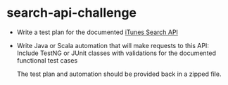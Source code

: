 # search-api-challenge

*    Write a test plan for the documented [iTunes Search API](https://github.com/iappsqainterview/searchAPI/blob/master/API.md)
  

*    Write Java or Scala automation that will make requests to this API:<br>
     Include TestNG or JUnit classes with validations for the documented functional test cases
     
     The test plan and automation should be provided back in a zipped file.
